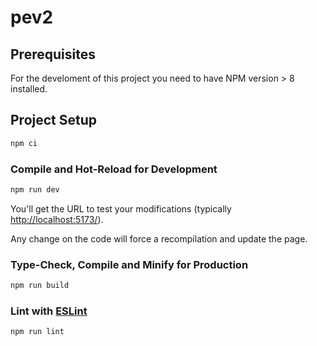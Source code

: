 # pev2

## Prerequisites

For the develoment of this project you need to have NPM version > 8 installed.

## Project Setup

```sh
npm ci
```

### Compile and Hot-Reload for Development

```sh
npm run dev
```

You'll get the URL to test your modifications (typically <http://localhost:5173/>).

Any change on the code will force a recompilation and update the page.

### Type-Check, Compile and Minify for Production

```sh
npm run build
```

### Lint with [ESLint](https://eslint.org/)

```sh
npm run lint
```
